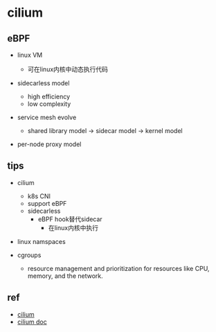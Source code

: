 
# cilium

## eBPF
+ linux VM
    + 可在linux内核中动态执行代码

+ sidecarless model
    + high efficiency
    + low complexity

+ service mesh evolve
    + shared library model -> sidecar model -> kernel model

+ per-node proxy model

## tips

+ cilium
    + k8s CNI
    + support eBPF
    + sidecarless
        + eBPF hook替代sidecar
            + 在linux内核中执行

+ linux namspaces

+ cgroups
    + resource management and prioritization for resources like CPU, memory, and the network.

## ref


<!-- cilium -->
+ [cilium](https://github.com/cilium/cilium)
+ [cilium doc](https://docs.cilium.io/en/v1.11/)
